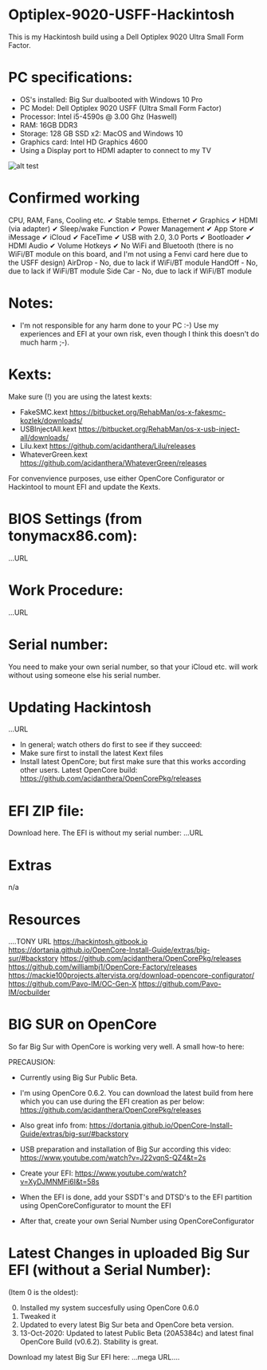 # Optiplex-9020-USFF-Hackintosh
This is my Hackintosh build using a Dell Optiplex 9020 Ultra Small Form Factor.

# PC specifications:
- OS's installed: Big Sur dualbooted with Windows 10 Pro
- PC Model: Dell Optiplex 9020 USFF (Ultra Small Form Factor)
- Processor: Intel i5-4590s @ 3.00 Ghz (Haswell)
- RAM: 16GB DDR3
- Storage: 128 GB SSD x2: MacOS and Windows 10
- Graphics card: Intel HD Graphics 4600
- Using a Display port to HDMI adapter to connect to my TV
  
 ![alt test](/Pictures/Temp.png)
  
# Confirmed working
CPU, RAM, Fans, Cooling etc. ✔ Stable temps.
Ethernet ✔
Graphics ✔
HDMI (via adapter) ✔
Sleep/wake Function ✔
Power Management ✔
App Store ✔
iMessage ✔
iCloud ✔
FaceTime ✔
USB with 2.0, 3.0 Ports ✔
Bootloader ✔
HDMI Audio ✔
Volume Hotkeys ✔
No WiFi and Bluetooth (there is no WiFi/BT module on this board, and I'm not using a Fenvi card here due to the USFF design)
AirDrop - No, due to lack if WiFi/BT module
HandOff - No, due to lack if WiFi/BT module
Side Car - No, due to lack if WiFi/BT module

# Notes:
- I'm not responsible for any harm done to your PC :-) Use my experiences and EFI at your own risk, even though I think this doesn't do much harm ;-).

# Kexts:
Make sure (!) you are using the latest kexts: 

- FakeSMC.kext
https://bitbucket.org/RehabMan/os-x-fakesmc-kozlek/downloads/
- USBInjectAll.kext
https://bitbucket.org/RehabMan/os-x-usb-inject-all/downloads/
- Lilu.kext
https://github.com/acidanthera/Lilu/releases
- WhateverGreen.kext
https://github.com/acidanthera/WhateverGreen/releases

For convenvience purposes, use either OpenCore Configurator or Hackintool to mount EFI and update the Kexts.

# BIOS Settings (from tonymacx86.com):
...URL

# Work Procedure:
...URL

# Serial number:
You need to make your own serial number, so that your iCloud etc. will work without using someone else his serial number.

# Updating Hackintosh
...URL
- In general; watch others do first to see if they succeed: 
- Make sure first to install the latest Kext files
- Install latest OpenCore; but first make sure that this works according other users. Latest OpenCore build:
https://github.com/acidanthera/OpenCorePkg/releases

# EFI ZIP file:
Download here. The EFI is without my serial number:
...URL

# Extras
n/a

# Resources
....TONY URL
https://hackintosh.gitbook.io 
https://dortania.github.io/OpenCore-Install-Guide/extras/big-sur/#backstory
https://github.com/acidanthera/OpenCorePkg/releases
https://github.com/williambj1/OpenCore-Factory/releases
https://mackie100projects.altervista.org/download-opencore-configurator/
https://github.com/Pavo-IM/OC-Gen-X
https://github.com/Pavo-IM/ocbuilder

# BIG SUR on OpenCore
So far Big Sur with OpenCore is working very well. A small how-to here: 

PRECAUSION:
- Currently using Big Sur Public Beta. 
- I'm using OpenCore 0.6.2. You can download the latest build from here which you can use during the EFI creation as per below: https://github.com/acidanthera/OpenCorePkg/releases
- Also great info from: https://dortania.github.io/OpenCore-Install-Guide/extras/big-sur/#backstory

- USB preparation and installation of Big Sur according this video:
https://www.youtube.com/watch?v=J22vqnS-QZ4&t=2s
- Create your EFI:
https://www.youtube.com/watch?v=XyDJMNMFi6I&t=58s
- When the EFI is done, add your SSDT's and DTSD's to the EFI partition using OpenCoreConfigurator to mount the EFI
- After that, create your own Serial Number using OpenCoreConfigurator

# Latest Changes in uploaded Big Sur EFI (without a Serial Number):
(Item 0 is the oldest):

0. Installed my system succesfully using OpenCore 0.6.0
1. Tweaked it
2. Updated to every latest Big Sur beta and OpenCore beta version.
3. 13-Oct-2020: Updated to latest Public Beta (20A5384c) and latest final OpenCore Build (v0.6.2). Stability is great.

Download my latest Big Sur EFI here:
...mega URL....


